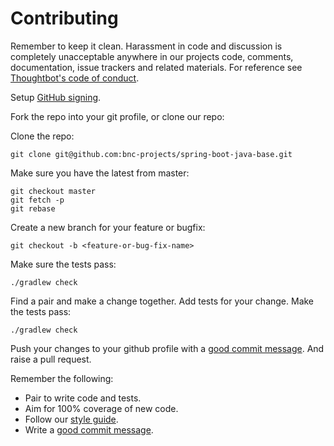 # Contributing

Remember to keep it clean. Harassment in code and discussion is completely unacceptable anywhere in our projects code, comments, documentation, issue
trackers and related materials. For reference see [Thoughtbot's code of conduct].

[Thoughtbot's code of conduct]: https://thoughtbot.com/open-source-code-of-conduct

Setup [GitHub signing].

[GitHub signing]: https://help.github.com/articles/adding-a-new-gpg-key-to-your-github-account/

Fork the repo into your git profile, or clone our repo:

Clone the repo:

    git clone git@github.com:bnc-projects/spring-boot-java-base.git

Make sure you have the latest from master:

    git checkout master
    git fetch -p
    git rebase

Create a new branch for your feature or bugfix:

    git checkout -b <feature-or-bug-fix-name>

Make sure the tests pass:

    ./gradlew check

Find a pair and make a change together. Add tests for your change. Make the tests pass:

    ./gradlew check

Push your changes to your github profile with a [good commit message][commit]. And raise a pull request.

Remember the following:

* Pair to write code and tests.
* Aim for 100% coverage of new code.
* Follow our [style guide][style].
* Write a [good commit message][commit].

[style]: https://github.com/bnc-projects/spring-boot-java-base/tree/master/config/checkstyle
[commit]: http://tbaggery.com/2008/04/19/a-note-about-git-commit-messages.html
